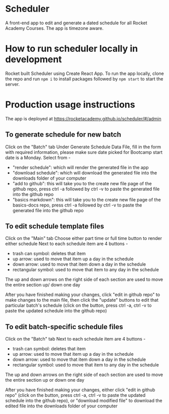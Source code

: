 # Scheduler

A front-end app to edit and generate a dated schedule for all Rocket Academy Courses. The app is timezone aware.

# How to run scheduler locally in development

Rocket built Scheduler using Create React App. To run the app locally, clone the repo and run `npm i` to install packages followed by `npm start` to start the server.

# Production usage instructions

The app is deployed at <https://rocketacademy.github.io/scheduler/#/admin>

## To generate schedule for new batch

Click on the "Batch" tab
Under Generate Schedule Data File, fill in the form with required information, please make sure date picked for Bootcamp start date is a Monday.
Select from -

- "render schedule": which will render the generated file in the app
- "download schedule": which will download the generated file into the downloads folder of your computer
- "add to github": this will take you to the create new file page of the github repo, press ctrl -a followed by ctrl -v to paste the generated file into the github repo
- "basics markdown": this will take you to the create new file page of the basics-docs repo, press ctrl -a followed by ctrl -v to paste the generated file into the github repo

## To edit schedule template files

Click on the "Main" tab
Choose either part time or full time button to render either schedule
Next to each schedule item are 4 buttons -

- trash can symbol: deletes that item
- up arrow: used to move that item up a day in the schedule
- down arrow: used to move that item down a day in the schedule
- rectangular symbol: used to move that item to any day in the schedule

The up and down arrows on the right side of each section are used to move the entire section up/ down one day

After you have finished making your changes, click "edit in github repo" to make changes to the main file, then click the "update" buttons to edit that particular batch's schedule (click on the button, press ctrl -a, ctrl -v to paste the updated schedule into the github repo)

## To edit batch-specific schedule files

Click on the "Batch" tab
Next to each schedule item are 4 buttons -

- trash can symbol: deletes that item
- up arrow: used to move that item up a day in the schedule
- down arrow: used to move that item down a day in the schedule
- rectangular symbol: used to move that item to any day in the schedule

The up and down arrows on the right side of each section are used to move the entire section up or down one day

After you have finished making your changes, either click "edit in github repo" (click on the button, press ctrl -a, ctrl -v to paste the updated schedule into the github repo), or "download modified file" to download the edited file into the downloads folder of your computer
